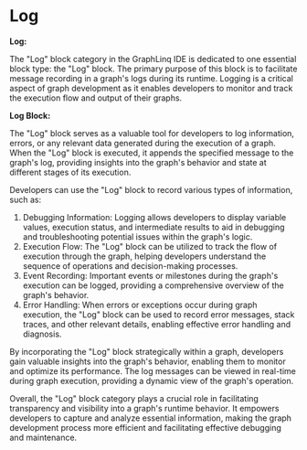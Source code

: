 # Log

**Log:**

The "Log" block category in the GraphLinq IDE is dedicated to one essential block type: the "Log" block. The primary purpose of this block is to facilitate message recording in a graph's logs during its runtime. Logging is a critical aspect of graph development as it enables developers to monitor and track the execution flow and output of their graphs.

**Log Block:**

The "Log" block serves as a valuable tool for developers to log information, errors, or any relevant data generated during the execution of a graph. When the "Log" block is executed, it appends the specified message to the graph's log, providing insights into the graph's behavior and state at different stages of its execution.

Developers can use the "Log" block to record various types of information, such as:

1. Debugging Information: Logging allows developers to display variable values, execution status, and intermediate results to aid in debugging and troubleshooting potential issues within the graph's logic.
2. Execution Flow: The "Log" block can be utilized to track the flow of execution through the graph, helping developers understand the sequence of operations and decision-making processes.
3. Event Recording: Important events or milestones during the graph's execution can be logged, providing a comprehensive overview of the graph's behavior.
4. Error Handling: When errors or exceptions occur during graph execution, the "Log" block can be used to record error messages, stack traces, and other relevant details, enabling effective error handling and diagnosis.

By incorporating the "Log" block strategically within a graph, developers gain valuable insights into the graph's behavior, enabling them to monitor and optimize its performance. The log messages can be viewed in real-time during graph execution, providing a dynamic view of the graph's operation.

Overall, the "Log" block category plays a crucial role in facilitating transparency and visibility into a graph's runtime behavior. It empowers developers to capture and analyze essential information, making the graph development process more efficient and facilitating effective debugging and maintenance.
